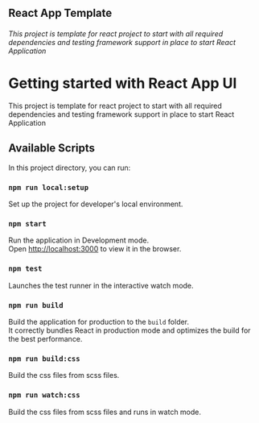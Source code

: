 ## React App Template

###### This project is template for react project to start with all required dependencies and testing framework support in place to start React Application


# Getting started with React App UI

This project is template for react project to start with all required dependencies and testing framework support in place to start React Application

## Available Scripts

In this project directory, you can run:

### `npm run local:setup`

Set up the project for developer's local environment.

### `npm start`

Run the application in Development mode.\
Open [http://localhost:3000](http://localhost:3000) to view it in the browser.

### `npm test`

Launches the test runner in the interactive watch mode.

### `npm run build`

Build the application for production to the `build` folder.\
It correctly bundles React in production mode and optimizes the build for the best performance.

### `npm run build:css`

Build the css files from scss files.

### `npm run watch:css`

Build the css files from scss files and runs in watch mode.
